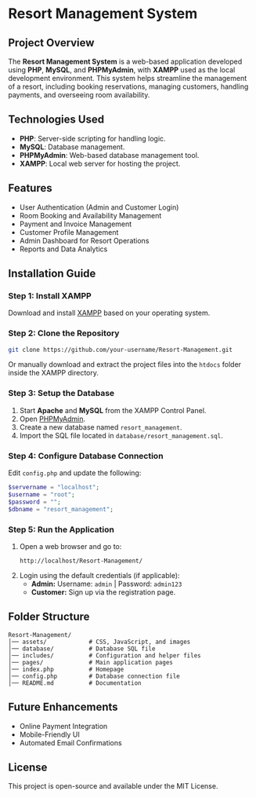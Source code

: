 # Resort Management System

## Project Overview
The **Resort Management System** is a web-based application developed using **PHP**, **MySQL**, and **PHPMyAdmin**, with **XAMPP** used as the local development environment. This system helps streamline the management of a resort, including booking reservations, managing customers, handling payments, and overseeing room availability.

## Technologies Used
- **PHP**: Server-side scripting for handling logic.
- **MySQL**: Database management.
- **PHPMyAdmin**: Web-based database management tool.
- **XAMPP**: Local web server for hosting the project.

## Features
- User Authentication (Admin and Customer Login)
- Room Booking and Availability Management
- Payment and Invoice Management
- Customer Profile Management
- Admin Dashboard for Resort Operations
- Reports and Data Analytics

## Installation Guide

### Step 1: Install XAMPP
Download and install [XAMPP](https://www.apachefriends.org/) based on your operating system.

### Step 2: Clone the Repository
```sh
git clone https://github.com/your-username/Resort-Management.git
```
Or manually download and extract the project files into the `htdocs` folder inside the XAMPP directory.

### Step 3: Setup the Database
1. Start **Apache** and **MySQL** from the XAMPP Control Panel.
2. Open [PHPMyAdmin](http://localhost/phpmyadmin/).
3. Create a new database named `resort_management`.
4. Import the SQL file located in `database/resort_management.sql`.

### Step 4: Configure Database Connection
Edit `config.php` and update the following:
```php
$servername = "localhost";
$username = "root";
$password = "";
$dbname = "resort_management";
```

### Step 5: Run the Application
1. Open a web browser and go to:
   ```
   http://localhost/Resort-Management/
   ```
2. Login using the default credentials (if applicable):
   - **Admin:** Username: `admin` | Password: `admin123`
   - **Customer:** Sign up via the registration page.

## Folder Structure
```
Resort-Management/
│── assets/            # CSS, JavaScript, and images
│── database/          # Database SQL file
│── includes/          # Configuration and helper files
│── pages/             # Main application pages
│── index.php          # Homepage
│── config.php         # Database connection file
│── README.md          # Documentation
```

## Future Enhancements
- Online Payment Integration
- Mobile-Friendly UI
- Automated Email Confirmations

## License
This project is open-source and available under the MIT License.


